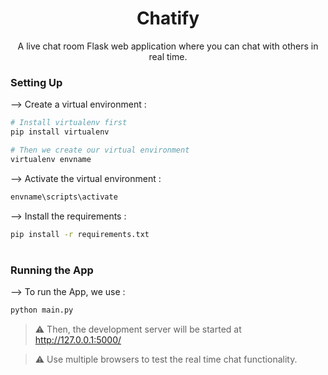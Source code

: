 <div align="center">

# Chatify
A live chat room Flask web application where you can chat with others in real time.
</div>

### Setting Up

--> Create a virtual environment :
```bash
# Install virtualenv first
pip install virtualenv

# Then we create our virtual environment
virtualenv envname

```

--> Activate the virtual environment :
```bash
envname\scripts\activate

```

--> Install the requirements :
```bash
pip install -r requirements.txt

```

#

### Running the App

--> To run the App, we use :
```bash
python main.py

```

> ⚠ Then, the development server will be started at http://127.0.0.1:5000/

> ⚠ Use multiple browsers to test the real time chat functionality.
